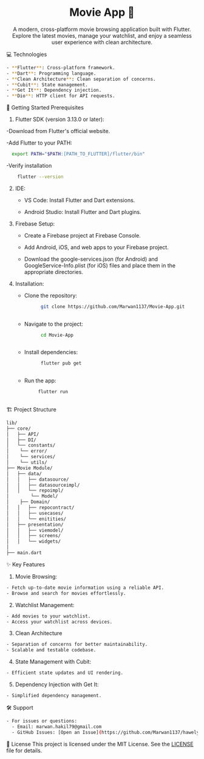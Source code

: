 <h1 align="center" style="font-weight: bold;">Movie App 🎦</h1><p align="center">A modern, cross-platform movie browsing application built with Flutter. Explore the latest movies, manage your watchlist, and enjoy a seamless user experience with clean architecture.</p><p align="center"> </p>


💻 Technologies
```bash
- **Flutter**: Cross-platform framework.
- **Dart**: Programming language.
- **Clean Architecture**: Clean separation of concerns.
- **Cubit**: State management.
- **Get It**: Dependency injection.
- **Dio**: HTTP client for API requests.
```


🚀 Getting Started
Prerequisites
1. Flutter SDK (version 3.13.0 or later):

  -Download from Flutter's official website.

  -Add Flutter to your PATH:
  ```bash
    export PATH="$PATH:[PATH_TO_FLUTTER]/flutter/bin"
  ```
-Verify installation
  ```bash
      flutter --version
  ```

 2. IDE:

    -  VS Code: Install Flutter and Dart extensions.

    -  Android Studio: Install Flutter and Dart plugins.
   
3. Firebase Setup:

    - Create a Firebase project at Firebase Console.

    - Add Android, iOS, and web apps to your Firebase project.

    - Download the google-services.json (for Android) and GoogleService-Info.plist (for iOS) files and place them in the     
      appropriate directories.


 4. Installation:
      - Clone the repository:
        ```bash
              git clone https://github.com/Marwan1137/Movie-App.git
            
      - Navigate to the project:
        ```bash
              cd Movie-App
            

      - Install dependencies:
        ```bash
              flutter pub get
            
      - Run the app:
         ```bash
              flutter run
           

🏗 Project Structure

```bash           
lib/
├── core/                  
│   ├── API/         
│   ├── DI/           
│   └── constants/
│    └── error/
│    └── services/
│    └── utils/  
├── Movie Module/              
│   ├── data/              
│   │   ├── datasource/        
│   │   ├── datasourceimpl/    
│   │   └── repoimpl/
│        └── Model/        
│    ├── Domain/             
│   │   ├── repocontract/        
│   │   ├── usecases/    
│   │   └── enitities/  
│   ├── presentation/         
│   │   ├── viemodel/       
│   │   ├── screens/    
│   │   └── widgets/        
│          
├── main.dart             
 ```


✨ Key Features
1. Movie Browsing:

```bash
- Fetch up-to-date movie information using a reliable API.
- Browse and search for movies effortlessly.
```

2. Watchlist Management:

```bash
- Add movies to your watchlist.
- Access your watchlist across devices.
```


3. Clean Architecture

```bash
- Separation of concerns for better maintainability.
- Scalable and testable codebase.
```

4. State Management with Cubit:
```bash
- Efficient state updates and UI rendering.
```

5. Dependency Injection with Get It:
```bash
- Simplified dependency management.
```

🛠 Support
```bash
- For issues or questions:
  - Email: marwan.hakil79@gmail.com
  - GitHub Issues: [Open an Issue](https://github.com/Marwan1137/hawely/issues)
```

📜 License
This project is licensed under the MIT License. See the [LICENSE](LICENSE) file for details.



  
